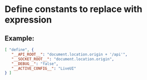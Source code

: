 # Define constants to replace with expression

## Example:

```json
[ "define", {
   "__API_ROOT__": "document.location.origin + '/api'",
   "__SOCKET_ROOT__": "document.location.origin",
   "__DEBUG__": "false",
   "__ACTIVE_CONFIG__": "LiveUI"
} ]
```
